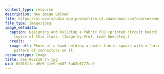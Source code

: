 ```yaml
---
content_type: resource
description: New image Upload
file: https://ol-ocw-studio-app-production.s3.amazonaws.com/courses/mas-962-special-topics-new-textiles-spring-2010/0d9151fed9e94fe9eb876a02d6727cc9_mas-962s10-th.jpg
file_type: image/jpeg
image_metadata:
  caption: Designing and building a fabric PCB (printed circuit board) is one of the
    topics of this class. (Image by Prof. Leah Buechley.)
  credit: ''
  image-alt: Photo of a hand holding a small fabric square with a "printed circuit"
    pattern of connectors on it.
resourcetype: Image
title: mas-962s10-th.jpg
uid: 0d9151fe-d9e9-4fe9-eb87-6a02d6727cc9
---
```

